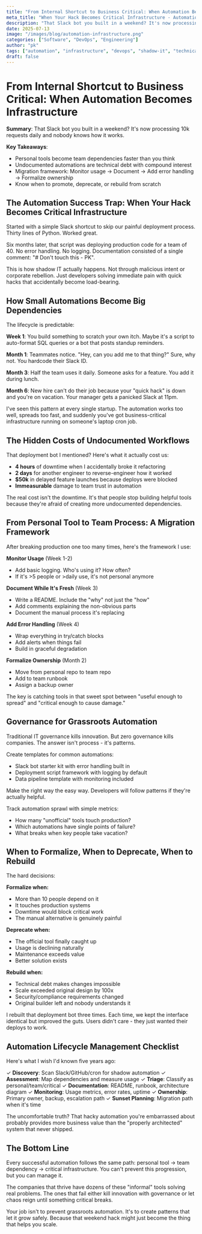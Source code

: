 ```yaml
---
title: "From Internal Shortcut to Business Critical: When Automation Becomes Infrastructure"
meta_title: "When Your Hack Becomes Critical Infrastructure - Automation Lifecycle Management"
description: "That Slack bot you built in a weekend? It's now processing 10k requests daily and nobody knows how it works. Learn how to manage the transition from personal tool to critical infrastructure."
date: 2025-07-13
image: "/images/blog/automation-infrastructure.png"
categories: ["Software", "DevOps", "Engineering"]
author: "pk"
tags: ["automation", "infrastructure", "devops", "shadow-it", "technical-debt", "governance", "scaling"]
draft: false
---
```


# From Internal Shortcut to Business Critical: When Automation Becomes Infrastructure

**Summary**: That Slack bot you built in a weekend? It's now processing 10k requests daily and nobody knows how it works.

**Key Takeaways**:
- Personal tools become team dependencies faster than you think
- Undocumented automations are technical debt with compound interest
- Migration framework: Monitor usage → Document → Add error handling → Formalize ownership
- Know when to promote, deprecate, or rebuild from scratch

## The Automation Success Trap: When Your Hack Becomes Critical Infrastructure

Started with a simple Slack shortcut to skip our painful deployment process. Thirty lines of Python. Worked great.

Six months later, that script was deploying production code for a team of 40. No error handling. No logging. Documentation consisted of a single comment: "# Don't touch this - PK".

This is how shadow IT actually happens. Not through malicious intent or corporate rebellion. Just developers solving immediate pain with quick hacks that accidentally become load-bearing.

## How Small Automations Become Big Dependencies

The lifecycle is predictable:

**Week 1**: You build something to scratch your own itch. Maybe it's a script to auto-format SQL queries or a bot that posts standup reminders.

**Month 1**: Teammates notice. "Hey, can you add me to that thing?" Sure, why not. You hardcode their Slack ID.

**Month 3**: Half the team uses it daily. Someone asks for a feature. You add it during lunch.

**Month 6**: New hire can't do their job because your "quick hack" is down and you're on vacation. Your manager gets a panicked Slack at 11pm.

I've seen this pattern at every single startup. The automation works too well, spreads too fast, and suddenly you've got business-critical infrastructure running on someone's laptop cron job.

## The Hidden Costs of Undocumented Workflows

That deployment bot I mentioned? Here's what it actually cost us:

- **4 hours** of downtime when I accidentally broke it refactoring
- **2 days** for another engineer to reverse-engineer how it worked
- **$50k** in delayed feature launches because deploys were blocked
- **Immeasurable** damage to team trust in automation

The real cost isn't the downtime. It's that people stop building helpful tools because they're afraid of creating more undocumented dependencies.

## From Personal Tool to Team Process: A Migration Framework

After breaking production one too many times, here's the framework I use:

**Monitor Usage** (Week 1-2)
- Add basic logging. Who's using it? How often?
- If it's >5 people or >daily use, it's not personal anymore

**Document While It's Fresh** (Week 3)
- Write a README. Include the "why" not just the "how"
- Add comments explaining the non-obvious parts
- Document the manual process it's replacing

**Add Error Handling** (Week 4)
- Wrap everything in try/catch blocks
- Add alerts when things fail
- Build in graceful degradation

**Formalize Ownership** (Month 2)
- Move from personal repo to team repo
- Add to team runbook
- Assign a backup owner

The key is catching tools in that sweet spot between "useful enough to spread" and "critical enough to cause damage."

## Governance for Grassroots Automation

Traditional IT governance kills innovation. But zero governance kills companies. The answer isn't process - it's patterns.

Create templates for common automations:
- Slack bot starter kit with error handling built in
- Deployment script framework with logging by default
- Data pipeline template with monitoring included

Make the right way the easy way. Developers will follow patterns if they're actually helpful.

Track automation sprawl with simple metrics:
- How many "unofficial" tools touch production?
- Which automations have single points of failure?
- What breaks when key people take vacation?

## When to Formalize, When to Deprecate, When to Rebuild

The hard decisions:

**Formalize when:**
- More than 10 people depend on it
- It touches production systems
- Downtime would block critical work
- The manual alternative is genuinely painful

**Deprecate when:**
- The official tool finally caught up
- Usage is declining naturally
- Maintenance exceeds value
- Better solution exists

**Rebuild when:**
- Technical debt makes changes impossible
- Scale exceeded original design by 100x
- Security/compliance requirements changed
- Original builder left and nobody understands it

I rebuilt that deployment bot three times. Each time, we kept the interface identical but improved the guts. Users didn't care - they just wanted their deploys to work.

## Automation Lifecycle Management Checklist

Here's what I wish I'd known five years ago:

✓ **Discovery**: Scan Slack/GitHub/cron for shadow automation
✓ **Assessment**: Map dependencies and measure usage
✓ **Triage**: Classify as personal/team/critical
✓ **Documentation**: README, runbook, architecture diagram
✓ **Monitoring**: Usage metrics, error rates, uptime
✓ **Ownership**: Primary owner, backup, escalation path
✓ **Sunset Planning**: Migration path when it's time

The uncomfortable truth? That hacky automation you're embarrassed about probably provides more business value than the "properly architected" system that never shipped.

## The Bottom Line

Every successful automation follows the same path: personal tool → team dependency → critical infrastructure. You can't prevent this progression, but you can manage it.

The companies that thrive have dozens of these "informal" tools solving real problems. The ones that fail either kill innovation with governance or let chaos reign until something critical breaks.

Your job isn't to prevent grassroots automation. It's to create patterns that let it grow safely. Because that weekend hack might just become the thing that helps you scale.